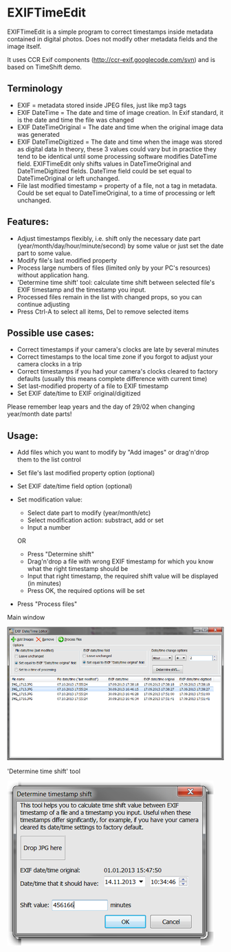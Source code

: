 EXIFTimeEdit
============

EXIFTimeEdit is a simple program to correct timestamps inside metadata contained in digital photos. Does not modify other metadata fields and the image itself.

It uses CCR Exif components (http://ccr-exif.googlecode.com/svn) and is based on TimeShift demo.

Terminology
-----------
* EXIF = metadata stored inside JPEG files, just like mp3 tags
* EXIF DateTime = The date and time of image creation. In Exif standard, it is the date and time the file was changed
* EXIF DateTimeOriginal = The date and time when the original image data was generated
* EXIF DateTimeDigitized = The date and time when the image was stored as digital data
In theory, these 3 values could vary but in practice they tend to be identical until some processing software modifies DateTime field.
EXIFTimeEdit only shifts values in DateTimeOriginal and DateTimeDigitized fields. DateTime field could be set equal to DateTimeOriginal or left unchanged.
* File last modified timestamp = property of a file, not a tag in metadata. Could be set equal to DateTimeOriginal, to a time of processing or left unchanged.

Features:
---------

* Adjust timestamps flexibly, i.e. shift only the necessary date part (year/month/day/hour/minute/second) by some value or just set the date part to some value.
* Modify file's last modified property
* Process large numbers of files (limited only by your PC's resources) without application hang.
* 'Determine time shift' tool: calculate time shift between selected file's EXIF timestamp and the timestamp you input.
* Processed files remain in the list with changed props, so you can continue adjusting
* Press Ctrl-A to select all items, Del to remove selected items

Possible use cases:
-------------------
* Correct timestamps if your camera's clocks are late by several minutes
* Correct timestamps to the local time zone if you forgot to adjust your camera clocks in a trip
* Correct timestamps if you had your camera's clocks cleared to factory defaults (usually this means complete difference with current time)
* Set last-modified property of a file to EXIF timestamp
* Set EXIF date/time to EXIF original/digitized


Please remember leap years and the day of 29/02 when changing year/month date parts!

Usage:
------
* Add files which you want to modify by "Add images" or drag'n'drop them to the list control
* Set file's last modified property option (optional)
* Set EXIF date/time field option (optional)
* Set modification value:
	* Select date part to modify (year/month/etc)
	* Select modification action: substract, add or set
	* Input a number

	OR

	* Press "Determine shift"
	* Drag'n'drop a file with wrong EXIF timestamp for which you know what the right timestamp should be
	* Input that right timestamp, the required shift value will be displayed (in minutes)
	* Press OK, the required options will be set
* Press "Process files"

Main window

![](./screenshots/1.png?raw=true)

'Determine time shift' tool

![](./screenshots/2.png?raw=true)